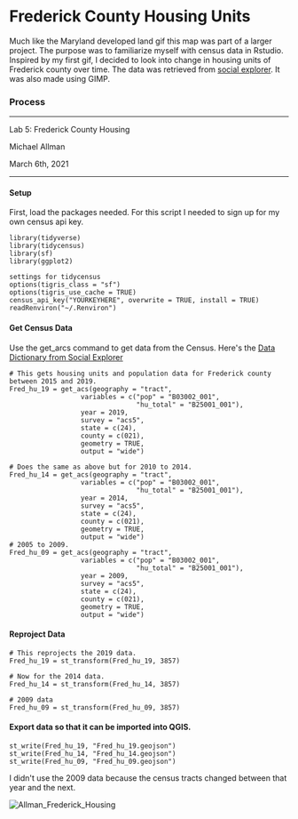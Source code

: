 # Frederick County Housing Units
Much like the Maryland developed land gif this map was part of a larger project. The purpose was to familiarize myself with census data in Rstudio. Inspired by my first gif, I decided to look into change in housing units of Frederick county over time. The data was retrieved from [social explorer](https://www.socialexplorer.com/data/ACS2019_5yr/metadata/?ds=ACS19_5yr). It was also made using GIMP. 

### Process

---
Lab 5: Frederick County Housing

Michael Allman

March 6th, 2021

---

#### Setup
First, load the packages needed. For this script I needed to sign up for my own census api key.
```{r setup}
library(tidyverse)
library(tidycensus)
library(sf)
library(ggplot2)

settings for tidycensus
options(tigris_class = "sf")
options(tigris_use_cache = TRUE)
census_api_key("YOURKEYHERE", overwrite = TRUE, install = TRUE)
readRenviron("~/.Renviron")
```
#### Get Census Data
Use the get_arcs command to get data from the Census. Here's the [Data Dictionary from Social Explorer](https://www.socialexplorer.com/data/ACS2019_5yr/metadata/?ds=ACS19_5yr)

```{r download census}
# This gets housing units and population data for Frederick county between 2015 and 2019.
Fred_hu_19 = get_acs(geography = "tract", 
                  variables = c("pop" = "B03002_001",
                                "hu_total" = "B25001_001"),
                  year = 2019,
                  survey = "acs5",
                  state = c(24),
                  county = c(021),
                  geometry = TRUE,
                  output = "wide")

# Does the same as above but for 2010 to 2014.
Fred_hu_14 = get_acs(geography = "tract", 
                  variables = c("pop" = "B03002_001",
                                "hu_total" = "B25001_001"),
                  year = 2014,
                  survey = "acs5",
                  state = c(24),
                  county = c(021),
                  geometry = TRUE,
                  output = "wide")
# 2005 to 2009.
Fred_hu_09 = get_acs(geography = "tract", 
                  variables = c("pop" = "B03002_001",
                                "hu_total" = "B25001_001"),
                  year = 2009,
                  survey = "acs5",
                  state = c(24),
                  county = c(021),
                  geometry = TRUE,
                  output = "wide")
```
#### Reproject Data
```{r test output}
# This reprojects the 2019 data.
Fred_hu_19 = st_transform(Fred_hu_19, 3857)

# Now for the 2014 data.
Fred_hu_14 = st_transform(Fred_hu_14, 3857) 

# 2009 data
Fred_hu_09 = st_transform(Fred_hu_09, 3857)
```

#### Export data so that it can be imported into QGIS.

```{r Export Data}
st_write(Fred_hu_19, "Fred_hu_19.geojson")
st_write(Fred_hu_14, "Fred_hu_14.geojson")
st_write(Fred_hu_09, "Fred_hu_09.geojson")
```

I didn't use the 2009 data because the census tracts changed between that year and the next. 

![Allman_Frederick_Housing](https://user-images.githubusercontent.com/78063176/119061845-4e560480-b9a3-11eb-8fc0-54457055274b.gif)


